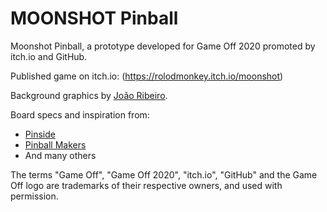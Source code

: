 # MOONSHOT Pinball

Moonshot Pinball, a prototype developed for Game Off 2020 promoted by itch.io and GitHub.

Published game on itch.io: (https://rolodmonkey.itch.io/moonshot)

Background graphics by [João Ribeiro](https://www.artstation.com/wodzgn). 

Board specs and inspiration from:

* [Pinside](https://pinside.com/)
* [Pinball Makers](https://pinballmakers.com/wiki/index.php?title=Main_Page)
* And many others

The terms "Game Off", "Game Off 2020", "itch.io", "GitHub" and the Game Off logo are trademarks of their respective owners, and used with permission.
